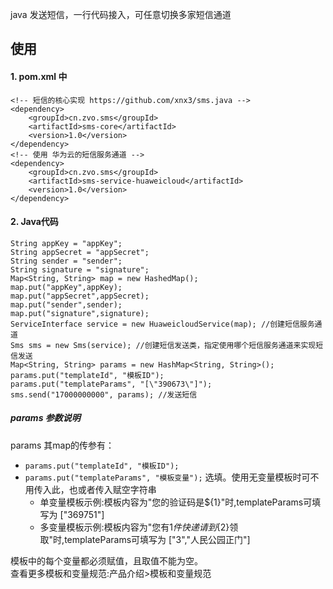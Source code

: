 java 发送短信，一行代码接入，可任意切换多家短信通道

## 使用
#### 1. pom.xml 中
````
<!-- 短信的核心实现 https://github.com/xnx3/sms.java -->
<dependency> 
	<groupId>cn.zvo.sms</groupId>
	<artifactId>sms-core</artifactId>
	<version>1.0</version>
</dependency>
<!-- 使用 华为云的短信服务通道 -->
<dependency>
	<groupId>cn.zvo.sms</groupId>
	<artifactId>sms-service-huaweicloud</artifactId>
	<version>1.0</version>
</dependency>
````

#### 2. Java代码

````
String appKey = "appKey";
String appSecret = "appSecret";
String sender = "sender";
String signature = "signature";
Map<String, String> map = new HashedMap();
map.put("appKey",appKey);
map.put("appSecret",appSecret);
map.put("sender",sender);
map.put("signature",signature);
ServiceInterface service = new HuaweicloudService(map); //创建短信服务通道
Sms sms = new Sms(service); //创建短信发送类，指定使用哪个短信服务通道来实现短信发送
Map<String, String> params = new HashMap<String, String>();
params.put("templateId", "模板ID");
params.put("templateParams", "[\"390673\"]");
sms.send("17000000000", params); //发送短信
````

##### params 参数说明
params 其map的传参有： 

* ```` params.put("templateId", "模板ID"); ```` 
* ```` params.put("templateParams", "模板变量"); ```` 选填。使用无变量模板时可不用传入此，也或者传入赋空字符串
	* 单变量模板示例:模板内容为"您的验证码是${1}"时,templateParams可填写为 ["369751"]
	* 多变量模板示例:模板内容为"您有${1}件快递请到${2}领取"时,templateParams可填写为 ["3","人民公园正门"]

模板中的每个变量都必须赋值，且取值不能为空。  
查看更多模板和变量规范:产品介绍>模板和变量规范
